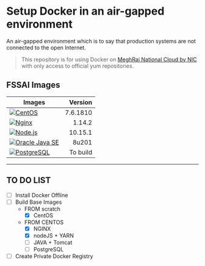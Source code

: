 # Setup Docker in an air-gapped environment
An air-gapped environment which is to say that production systems are not connected to the open Internet.
> This repository is for using Docker on [MeghRaj National Cloud by NIC](https://cloud.gov.in) with only access to official yum repositories.

## FSSAI Images

| Images | Version |
|-------|--------:|
|[![CentOS](https://img.shields.io/docker/pulls/fssai/centos.svg?link=https://hub.docker.com/r/fssai/centos&colorB=green&label=CentOS&logoColor=brightgreen&style=popout-square&logo=linux)](https://hub.docker.com/r/fssai/centos) | 7.6.1810 |
|[![Nginx](https://img.shields.io/docker/pulls/fssai/nginx.svg?colorB=green&label=Nginx&logoColor=brightgreen&style=popout-square&logo=nginx)](https://hub.docker.com/r/fssai/nginx) | 1.14.2 |
|[![Node.js](https://img.shields.io/docker/pulls/fssai/node.svg?colorB=green&label=Node.js&logoColor=brightgreen&style=popout-square&logo=Node.js)](https://hub.docker.com/r/fssai/node) | 10.15.1 |
|[![Oracle Java SE](https://img.shields.io/docker/pulls/fssai/java.svg?colorB=green&label=Java&logoColor=brightgreen&style=popout-square&logo=java)](https://hub.docker.com/r/fssai/java) | 8u201 |
|[![PostgreSQL](https://img.shields.io/docker/pulls/fssai/postgres.svg?colorB=green&label=PostgreSQL&logoColor=brightgreen&style=popout-square&logo=postgresql)](https://hub.docker.com/r/fssai/postgres) |To build|

----------------
## TO DO LIST
- [ ] Install Docker Offline
- [ ] Build Base Images
  - FROM scratch
    - [x] CentOS
  - FROM CENTOS
    - [x] NGINX
    - [x] nodeJS + YARN
    - [ ] JAVA + Tomcat
    - [ ] PostgreSQL
- [ ] Create Private Docker Registry
